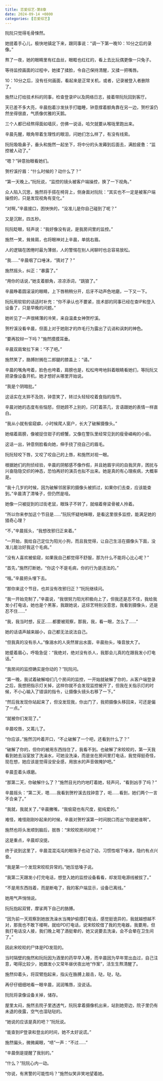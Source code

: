 ```yaml
---
title: 恋爱综艺-第8章
date: 2024-09-14 +0800
categories: [恋爱综艺]
---
```


阮阮只觉得毛骨悚然。

她搓着手心儿，极快地镇定下来，跟同事说：“调一下第一晚10：10分之后的录像。”

熬了一夜，她的眼睛里有红血丝，眼眶也红红的，看上去比玩偶更像一只兔子。

等待监控画面的过程中，她揉了揉脸，令自己保持清醒，又揉一把嘴唇。

10：10分之后，没有任何画面，看起来是正常关机，或者，记录被登入者删除了。

施然让打给技术科的同事，检查登录IP以及网络日志，接着带阮阮回到客厅。

天已差不多大亮，辛晨抱着沙发扶手打瞌睡，钟意撑着额角靠在另一边，贺柠溪仍然坐得很直，气质像优雅的天鹅。

三个人都已经熬得面如墙灰，仿佛一说话，哈欠就要从喉咙里跑出来。

辛晨先醒，眼角带着生理性的眼泪，问她们怎么样了，有没有线索。

阮阮吸吸鼻子，垂头和施然一起坐下，将中分的头发薅到后面去，满脸疲惫：“监控被人动了。”

“嗯？”钟意抬眼看她们。

贺柠溪拧眉：“什么时候的？动什么了？”

“第一天晚上。”阮阮说，“监控的镜头被客户端操控，换了一下视角。”

众人陷入沉思，施然将手搭在椅背上，侧身面对阮阮：“其实也不一定是被客户端操控的，只是发现视角有变化。”

“对啊，”辛晨接口，困怏怏的，“没准儿是你自己碰到了呢？”

又是沉默，四五秒。

阮阮眨眼，轻声说：“我好像没有说，是我房间里的监控。”

施然一笑，耸耸肩，也将眼神对上辛晨，单挑右眉。

人的逻辑在困倦时最为薄弱，人的警惕在别人闲聊时也总容易放松。

“我……”辛晨咽了口唾沫，“猜对了？”

施然摇头，纠正：“暴露了。”

“用你的话说，”她支着额角，凉凉添词，“跳狼了。”

辛晨睁着圆滚滚的眼睛，上下唇稍稍分开，后牙不动声色地磨，一下又一下。

阮阮用软软的话适时补充：“你不承认也不要紧，技术部的同事已经在查IP和登入设备了，只是早晚的问题。”

她听见了一声很稀薄的冷笑，来自温柔女神贺柠溪。

贺柠溪没看辛晨，但面上对于她刚才的炸毛行为露出了讥诮和讽刺的神色。

“要再狡辩一下吗？”施然摸摸耳垂。

辛晨双肩耷拉下来：“不了吧。”

施然笑了，胳膊肘搁在二郎腿的膝盖上：“请。”

辛晨的嘴角垮着，脸色也垮着，肩膀也是，松松垮垮地斜着眼睛看她们，等阮阮又把录像设备开机，她才想好从哪里开始说。

“我是个阴暗批。”

这话实在太猝不及防，钟意笑了，转过头轻轻咬着食指的指节。

辛晨对她的态度有些恼怒，但她顾不上别的，只盯着茶几，言语跟她的表情一样直白。

“我从小就有偷窥癖，小时候爬人窗户，长大了破解摄像头。”

她缩着肩膀，像被捉住钳子的螃蟹，又像在警队里经常见到的瘦骨嶙峋的小偷。

这话一出，钟意侧脸看向她，伸手挠了挠自己的眉毛。

阮阮轻咬下唇，又咬了咬自己的上唇，和施然对视一眼。

根据她们的刑侦经验，辛晨的阴郁感不像作假，并且她眉宇间的自我厌弃，困扰与兴奋隐隐交织的神态，恐怕再好的演员也拟不出来。她是真的有心理疾病，大概率是。

“我十几岁的时候，因为破解邻居家的摄像头被抓过，如果你们去查，应该能查到。”辛晨清了清嗓子，但仍然是哑。

她像一只被捉到的过街老鼠，眼珠子不转了，就缩着脊梁骨被人拎着。

“所以你来参加这个节目是……”阮阮怀疑地眯眼，是看这里很多监控，能满足她的猎奇心理？

“不，”辛晨摇头，“我想改邪归正来着。”

“一开始，我给自己定位为阳光小狗，而且我觉得，让自己生活在摄像头下面，没准儿能治好我这个毛病。”

“没有人喜欢被偷窥，如果我自己都觉得不舒服，那为什么不能将心比心呢？”

“首先，”施然打断她，“你这个不是毛病，你的行为是违法的。”

“哦。”辛晨把头埋下去。

“那你来这个节目，也并没有改邪归正？”阮阮继续问。

“我一开始克制了，”辛晨说，“我很努力阳光积极向上了，但我还是忍不住，我给我发小打电话，她也是个黑客，我跟她说，这综艺特别没意思，我看到摄像头，还是忍不住……”

“我，我当时想，反正……都要被观察，那我，我，看一眼，怎么了……”

她的话语声越来越小，自己都无法说法自己。

“但我真的没有杀人。”像溺水的人突然冒出水面，辛晨抬头，嗓音放大了。

她蹙着眉心，呼吸急促：“我绝对，绝对没有杀人，我那会儿真的在跟我发小打电话。”

“我房间的监控确实是你动的？”阮阮问。

“第一晚，我试着破解咱们几个房间的监控，一开始就破解了你的，从客户端登录之后，我想把指示灯关掉，这样你就不会发现监控被开了，但我在关指示灯的时候，不小心输入了错误的指令，让摄像头镜头右移了一下。”

“然后我发现你站起来了，但没发现我，你出门了，我把摄像头移回来，可还是偏了一点。”

“就被你们发现了。”

辛晨咬唇，又蔫儿了。

“你应该，”施然沉吟着开口，“不止破解了一个吧，还看到什么了？”

“破解了你的，但你的被用东西挡住了，我看不到。也破解了宋皎皎的，第一天我看到她去浴室放了洗澡水，可她没洗澡，而是坐在房间里打电话，我觉得挺奇怪，现在想，她应该是觉得没安全感，用放水的声音做掩护吧。”

辛晨歪着头琢磨。

“那第二天，你破解什么了？”施然目光灼灼地盯着她，轻声问，“看到凶手了吗？”

辛晨摇头：“第二天，嗯……我看到贺柠溪去找钟意了，呃……看到，她们两个一言不合亲了。”

“我就，我就关了，”辛晨撇嘴，“我偷窥也有尺度，挺纯爱的。”

难怪，难怪刚刚吵起来的时候，辛晨对贺柠溪第一时间脱口而出“你是她谁啊”。

施然也将头发顺到脑后，抿唇：“宋皎皎房间的呢？”

这是重点，辛晨却没提。

终于说到这里了，辛晨混混沌沌的眼珠子也动了动，习惯性咽下唾沫，隐约有点兴奋。

“我是第一个发现宋皎皎异常的。”她压低嗓子说。

“我第二天跟发小打完电话，想登入她的监控设备看看，却发现电源线被拔了。”

“不是用东西挡着，而是断电了，我的客户端显示，设备已离线。”

她用气声悄悄说。

阮阮抱起双臂，摩挲两下自己的胳膊。

“因为前一天观察到她放洗澡水当掩护偷摸打电话，感觉挺诡异的，我就越想越不对，那我也不敢下楼啊，就给PD打电话，说宋皎皎借了我的充电器，我要用，但我打电话没人接，我们晚上喝了酒挺晕的，她又说要去洗澡，会不会晕在卫生间了。”

因此宋皎皎的尸体是PD发现的。

当时隔壁的施然和阮阮因为酒里的药早早入睡，而辛晨因为早年胃出血过，自己注意，喝得比较少，她跟发小又常年昼伏夜出地“作案”，活生生熬清醒了。

施然仰着头，将双臂抱起来，指尖在胳膊上敲击，哒，哒，哒。

再仔仔细细地看一眼辛晨，润润嘴唇，没说话。

阮阮将录像设备关掉，储存。

屋里太闷，施然去院子里透透气，阮阮拿着摄像机出来，站到她旁边，院子里仍有未退的夜露，空气也湿哒哒的。

“她说的应该是真的吧？”阮阮说。

“能查到IP登录和登出的时间，她不太好说谎。”

施然偏头，微微阖眼，“啧”一声：“不过……”

“辛晨倒是提醒了我别的。”

“什么？”阮阮心内一动。

“你说，有黑警的可能性吗？”施然似笑非笑地望着她。

